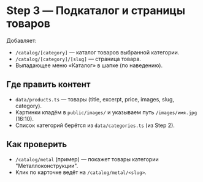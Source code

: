 # Step 3 — Подкаталог и страницы товаров

Добавляет:
- `/catalog/[category]` — каталог товаров выбранной категории.
- `/catalog/[category]/[slug]` — страница товара.
- Выпадающее меню «Каталог» в шапке (по наведению).

## Где править контент
- `data/products.ts` — товары (title, excerpt, price, images, slug, category).
- Картинки кладём в `public/images/` и указываем путь `/images/имя.jpg` (16:10).
- Список категорий берётся из `data/categories.ts` (из Step 2).

## Как проверить
- `/catalog/metal` (пример) — покажет товары категории "Металлоконструкции".
- Клик по карточке ведёт на `/catalog/metal/<slug>`.
